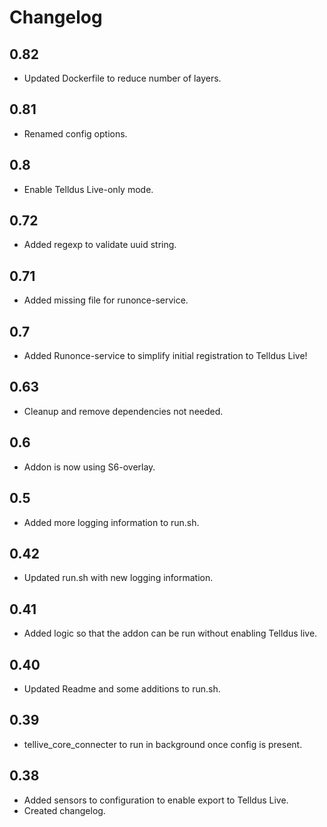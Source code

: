 # Changelog

## 0.82

 - Updated Dockerfile to reduce number of layers.

## 0.81

 - Renamed config options.

## 0.8

 - Enable Telldus Live-only mode.

## 0.72

 - Added regexp to validate uuid string.

## 0.71

- Added missing file for runonce-service.

## 0.7

- Added Runonce-service to simplify initial registration to Telldus Live!

## 0.63

- Cleanup and remove dependencies not needed.

## 0.6

- Addon is now using S6-overlay.

## 0.5

- Added more logging information to run.sh.

## 0.42

- Updated run.sh with new logging information.

## 0.41

- Added logic so that the addon can be run without enabling Telldus live.

## 0.40

- Updated Readme and some additions to run.sh.

## 0.39

- tellive_core_connecter to run in background once config is present.

## 0.38

- Added sensors to configuration to enable export to Telldus Live.
- Created changelog.
